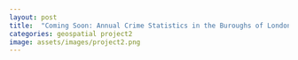 ```yaml
---
layout: post
title:  "Coming Soon: Annual Crime Statistics in the Buroughs of London"
categories: geospatial project2
image: assets/images/project2.png
---
```

